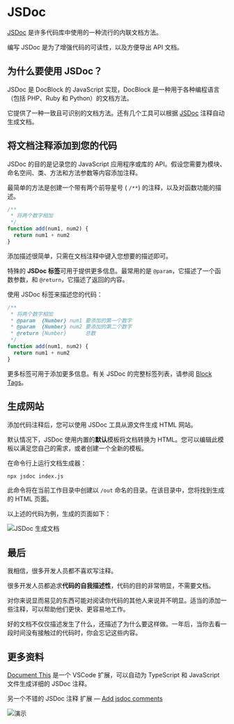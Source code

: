 # JSDoc

[JSDoc](https://jsdoc.app/) 是许多代码库中使用的一种流行的内联文档方法。

编写 JSDoc 是为了增强代码的可读性，以及方便导出 API 文档。

## 为什么要使用 JSDoc？

JSDoc 是 DocBlock 的 JavaScript 实现，DocBlock 是一种用于各种编程语言（包括 PHP、Ruby 和 Python）的文档方法。

它提供了一种一致且可识别的文档方法。还有几个工具可以根据 [JSDoc](https://github.com/jsdoc/jsdoc) 注释自动生成文档。

## 将文档注释添加到您的代码

JSDoc 的目的是记录您的 JavaScript 应用程序或库的 API。假设您需要为模块、命名空间、类、方法和方法参数等内容添加注释。

最简单的方法是创建一个带有两个前导星号 ( `/**`) 的注释，以及对函数功能的描述。

```js
/**
 * 将两个数字相加
 */
function add(num1, num2) {
  return num1 + num2
}
```

添加描述很简单，只需在文档注释中键入您想要的描述即可。

特殊的 **JSDoc 标签**可用于提供更多信息。最常用的是 `@param`，它描述了一个函数参数，和 `@return`，它描述了返回的内容。

使用 JSDoc 标签来描述您的代码：

```js
/**
 * 将两个数字相加
 * @param  {Number} num1 要添加的第一个数字
 * @param  {Number} num2 要添加的第二个数字
 * @return {Number}      总数
 */
function add(num1, num2) {
  return num1 + num2
}
```

更多标签可用于添加更多信息。有关 JSDoc 的完整标签列表，请参阅 [Block Tags](https://jsdoc.app/index.html#block-tags)。

## 生成网站

添加代码注释后，您可以使用 JSDoc 工具从源文件生成 HTML 网站。

默认情况下，JSDoc 使用内置的**默认**模板将文档转换为 HTML。您可以编辑此模板以满足您自己的需求，或者创建一个全新的模板。

在命令行上运行文档生成器：

```bash
npx jsdoc index.js
```

此命令将在当前工作目录中创建以 `/out` 命名的目录。在该目录中，您将找到生成的 HTML 页面。

以上述的代码为例，生成的页面如下：

![JSDoc 生成文档](https://upload-images.jianshu.io/upload_images/18281896-1490cc4c5508fda3.png?imageMogr2/auto-orient/strip%7CimageView2/2/w/1240)

## 最后

我相信，很多开发人员都不喜欢写注释。

很多开发人员都追求**代码的自我描述性**，代码的目的非常明显，不需要文档。

对你来说显而易见的东西可能对阅读你代码的其他人来说并不明显。适当的添加一些注释，可以帮助他们更快、更容易地工作。

好的文档不仅仅描述发生了什么，还描述了为什么要这样做。一年后，当你去看一段时间没有接触过的代码时，你会忘记这些内容。

## 更多资料

[Document This](https://marketplace.visualstudio.com/items?itemName=oouo-diogo-perdigao.docthis) 是一个 VSCode 扩展，可以自动为 TypeScript 和 JavaScript 文件生成详细的 JSDoc 注释。

另一个不错的 JSDoc 注释 扩展 — [Add jsdoc comments](https://marketplace.visualstudio.com/items?itemName=stevencl.addDocComments)

![演示](https://github.com/Microsoft/vscode-comment/raw/master/images/addDocComments.gif)
